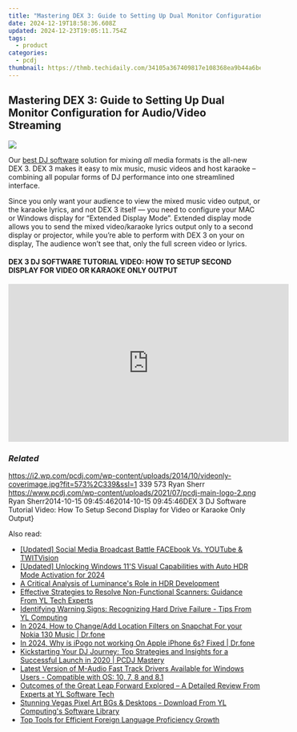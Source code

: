 ```yaml
---
title: "Mastering DEX 3: Guide to Setting Up Dual Monitor Configuration for Audio/Video Streaming"
date: 2024-12-19T18:58:36.608Z
updated: 2024-12-23T19:05:11.754Z
tags:
  - product
categories:
  - pcdj
thumbnail: https://thmb.techidaily.com/34105a367409817e108368ea9b44a6be3f4efc35b42dfda4969266c7308e348b.jpg
---
```


## Mastering DEX 3: Guide to Setting Up Dual Monitor Configuration for Audio/Video Streaming

[![](https://i2.wp.com/pcdj.com/wp-content/uploads/2014/10/videonly-coverimage.jpg?resize=573%2C321&ssl=1)](https://i2.wp.com/pcdj.com/wp-content/uploads/2014/10/videonly-coverimage.jpg?fit=573%2C339&ssl=1 "videonly-coverimage")

Our [best DJ software](https://tools.techidaily.com/pcdj/products/) solution for mixing _all_ media formats is the all-new DEX 3\. DEX 3 makes it easy to mix music, music videos and host karaoke – combining all popular forms of DJ performance into one streamlined interface.

Since you only want your audience to view the mixed music video output, or the karaoke lyrics, and not DEX 3 itself — you need to configure your MAC or Windows display for “Extended Display Mode”. Extended display mode allows you to send the mixed video/karaoke lyrics output only to a second display or projector, while you’re able to perform with DEX 3 on your on display, The audience won’t see that, only the full screen video or lyrics.

#### DEX 3 DJ SOFTWARE TUTORIAL VIDEO: HOW TO SETUP SECOND DISPLAY FOR VIDEO OR KARAOKE ONLY OUTPUT

<!-- affiliate ads begin -->
<iframe width="560" height="315" src="https://www.youtube.com/embed/LlYIdWQc-jw?si=ZQ5809CbQGEar0vg" title="YouTube video player" frameborder="0" allow="accelerometer; autoplay; clipboard-write; encrypted-media; gyroscope; picture-in-picture; web-share" referrerpolicy="strict-origin-when-cross-origin" allowfullscreen></iframe>
<!-- affiliate ads end -->

### _Related_

https://i2.wp.com/pcdj.com/wp-content/uploads/2014/10/videonly-coverimage.jpg?fit=573%2C339&ssl=1 339 573 Ryan Sherr https://www.pcdj.com/wp-content/uploads/2021/07/pcdj-main-logo-2.png Ryan Sherr2014-10-15 09:45:462014-10-15 09:45:46DEX 3 DJ Software Tutorial Video: How To Setup Second Display for Video or Karaoke Only Output}

<ins class="adsbygoogle"
     style="display:block"
     data-ad-format="autorelaxed"
     data-ad-client="ca-pub-7571918770474297"
     data-ad-slot="1223367746"></ins>

<ins class="adsbygoogle"
     style="display:block"
     data-ad-client="ca-pub-7571918770474297"
     data-ad-slot="8358498916"
     data-ad-format="auto"
     data-full-width-responsive="true"></ins>

<span class="atpl-alsoreadstyle">Also read:</span>
<div><ul>
<li><a href="https://facebook-video-footage.techidaily.com/updated-social-media-broadcast-battle-facebook-vs-youtube-and-twitvision/"><u>[Updated] Social Media Broadcast Battle FACEbook Vs. YOUTube & TWITVision</u></a></li>
<li><a href="https://fox-info.techidaily.com/updated-unlocking-windows-11s-visual-capabilities-with-auto-hdr-mode-activation-for-2024/"><u>[Updated] Unlocking Windows 11'S Visual Capabilities with Auto HDR Mode Activation for 2024</u></a></li>
<li><a href="https://fox-direct.techidaily.com/a-critical-analysis-of-luminances-role-in-hdr-development/"><u>A Critical Analysis of Luminance's Role in HDR Development</u></a></li>
<li><a href="https://win-hot.techidaily.com/effective-strategies-to-resolve-non-functional-scanners-guidance-from-yl-tech-experts/"><u>Effective Strategies to Resolve Non-Functional Scanners: Guidance From YL Tech Experts</u></a></li>
<li><a href="https://win-hot.techidaily.com/identifying-warning-signs-recognizing-hard-drive-failure-tips-from-yl-computing/"><u>Identifying Warning Signs: Recognizing Hard Drive Failure - Tips From YL Computing</u></a></li>
<li><a href="https://location-social.techidaily.com/in-2024-how-to-changeadd-location-filters-on-snapchat-for-your-nokia-130-music-drfone-by-drfone-virtual-android/"><u>In 2024, How to Change/Add Location Filters on Snapchat For your Nokia 130 Music | Dr.fone</u></a></li>
<li><a href="https://ios-pokemon-go.techidaily.com/in-2024-why-is-ipogo-not-working-on-apple-iphone-6s-fixed-drfone-by-drfone-virtual-ios/"><u>In 2024, Why is iPogo not working On Apple iPhone 6s? Fixed | Dr.fone</u></a></li>
<li><a href="https://win-hot.techidaily.com/kickstarting-your-dj-journey-top-strategies-and-insights-for-a-successful-launch-in-2020-pcdj-mastery/"><u>Kickstarting Your DJ Journey: Top Strategies and Insights for a Successful Launch in 2020 | PCDJ Mastery</u></a></li>
<li><a href="https://hardware-updates.techidaily.com/latest-version-of-m-audio-fast-track-drivers-available-for-windows-users-compatible-with-os-10-7-8-and-81/"><u>Latest Version of M-Audio Fast Track Drivers Available for Windows Users - Compatible with OS: 10, 7, 8 and 8.1</u></a></li>
<li><a href="https://win-hot.techidaily.com/outcomes-of-the-great-leap-forward-explored-a-detailed-review-from-experts-at-yl-software-tech/"><u>Outcomes of the Great Leap Forward Explored – A Detailed Review From Experts at YL Software Tech</u></a></li>
<li><a href="https://win-hot.techidaily.com/stunning-vegas-pixel-art-bgs-and-desktops-download-from-yl-computings-software-library/"><u>Stunning Vegas Pixel Art BGs & Desktops - Download From YL Computing's Software Library</u></a></li>
<li><a href="https://mondly-stories.techidaily.com/top-tools-for-efficient-foreign-language-proficiency-growth/"><u>Top Tools for Efficient Foreign Language Proficiency Growth</u></a></li>
</ul></div>

